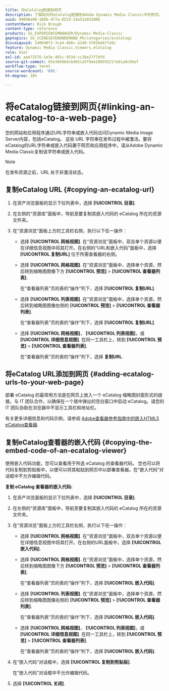 ```yaml
---
title: 将eCatalog链接到网页
description: 了解如何将eCatalog链接到Adobe Dynamic Media Classic中的网页。
uuid: 90098a90-180b-477a-8533-24a52a93200b
contentOwner: Rick Brough
content-type: reference
products: SG_EXPERIENCEMANAGER/Dynamic-Media-Classic
geptopics: SG_SCENESEVENONDEMAND_PK/categories/ecatalogs
discoiquuid: 140640f2-3ca4-4b6c-a240-5f01be87fa9c
feature: Dynamic Media Classic,Viewers,eCatalog
role: User
exl-id: aee72576-1e3e-401c-953d-cc2be27f7dfd
source-git-commit: 65e3b69bdcbd651a5f9ab100592217e61a8c05ef
workflow-type: tm+mt
source-wordcount: '691'
ht-degree: 38%

---
```


# 将eCatalog链接到网页{#linking-an-ecatalog-to-a-web-page}

您的网站和应用程序通过URL字符串或嵌入代码访问Dynamic Media Image Server内容，包括eCatalog。 这些 URL 字符串在发布过程中被激活。要将eCatalog的URL字符串或嵌入代码置于网页和应用程序中，请从Adobe Dynamic Media Classic复制该字符串或嵌入代码。

>[!NOTE]
>
>在发布资源之前，URL 处于非激活状态。

## 复制eCatalog URL {#copying-an-ecatalog-url}

1. 在资产浏览面板的显示下拉列表中，选择 **[!UICONTROL 目录]**.
1. 在左侧的“资源库”面板中，导航至要复制其嵌入代码的 eCatalog 所在的资源文件夹。
1. 在“资源浏览”面板上方的工具栏右侧，执行以下任一操作：

   * 选择 **[!UICONTROL 网格视图]**. 在“资源浏览”面板中，双击单个资源以便在详细信息视图中将其打开。在右侧的“URL和嵌入代码”面板中，选择 **[!UICONTROL 复制URL]** 位于所需查看器的右侧。
   * 选择 **[!UICONTROL 网格视图]**. 在“资源浏览”面板中，选择单个资源，然后转到缩略图图像下方 **[!UICONTROL 预览]** > **[!UICONTROL 查看器列表]**.

      在“查看器列表”页的表的“操作”列下，选择 **[!UICONTROL 复制URL]**.

   * 选择 **[!UICONTROL 列表视图]**. 在“资源浏览”面板中，选择单个资源，然后转到缩略图图像右侧的 **[!UICONTROL 预览]** > **[!UICONTROL 查看器列表]**.

      在“查看器列表”页的表的“操作”列下，选择 **[!UICONTROL 复制URL]**.

   * 选择 **[!UICONTROL 网格视图]**， **[!UICONTROL 列表视图]**，或 **[!UICONTROL 详细信息视图]**. 在同一工具栏上，转到 **[!UICONTROL 预览]** > **[!UICONTROL 查看器列表]**.

      在“查看器列表”页的表的“操作”列下，选择 **复制URL**.

## 将eCatalog URL添加到网页 {#adding-ecatalog-urls-to-your-web-page}

部署 eCatalog 的最常用方法是在网页上放入一个 eCatalog 缩略图封面形式的链接。与 IT 团队合作，以确保在一个居中弹出的空白窗口中启动 eCatalog。请您的 IT 团队协助在浏览器中不显示工具栏和地址栏。

有关更多详细信息和代码示例，请参阅 [Adobe查看器参考指南中的嵌入HTML5 eCatalog查看器](https://experienceleague.adobe.com/docs/dynamic-media-developer-resources/library/viewers-aem-assets-dmc/ecatalog/c-html5-20-ecatalog-viewer-about.html#section-e1c3106f5b3e445d9b95be337c2f94e2).

## 复制eCatalog查看器的嵌入代码 {#copying-the-embed-code-of-an-ecatalog-viewer}

使用嵌入代码功能，您可以查看用于所选 eCatalog 的查看器代码。 您也可以将代码复制到剪贴板中，以便可以将其粘贴到网页中以部署查看器。在“嵌入代码”对话框中不允许编辑代码。

**复制 eCatalog 查看器的嵌入代码:**

1. 在资产浏览面板的显示下拉列表中，选择 **[!UICONTROL 目录]**.
1. 在左侧的“资源库”面板中，导航至要复制其嵌入代码的 eCatalog 所在的资源文件夹。
1. 在“资源浏览”面板上方的工具栏右侧，执行以下任一操作：

   * 选择 **[!UICONTROL 网格视图]**. 在“资源浏览”面板中，双击单个资源以便在详细信息视图中将其打开。在右侧的URL面板中，选择 **[!UICONTROL 嵌入代码]**.
   * 选择 **[!UICONTROL 网格视图]**. 在“资源浏览”面板中，选择单个资源，然后转到缩略图图像下方 **[!UICONTROL 预览]** > **[!UICONTROL 查看器列表]**.

      在“查看器列表”页的表的“操作”列下，选择 **[!UICONTROL 嵌入代码]**.

   * 选择 **[!UICONTROL 列表视图]**. 在“资源浏览”面板中，选择单个资源，然后转到缩略图图像右侧的 **[!UICONTROL 预览]** > **[!UICONTROL 查看器列表]**.

      在“查看器列表”页的表的“操作”列下，选择 **[!UICONTROL 嵌入代码]**.

   * 选择 **[!UICONTROL 网格视图]**， **[!UICONTROL 列表视图]**，或 **[!UICONTROL 详细信息视图]**. 在同一工具栏上，转到 **[!UICONTROL 预览]** > **[!UICONTROL 查看器列表]**.

      在“查看器列表”页的表的“操作”列下，选择 **[!UICONTROL 嵌入代码]**.

1. 在“嵌入代码”对话框中，选择 **[!UICONTROL 复制到剪贴板]**.

   在“嵌入代码”对话框中不允许编辑代码。

1. 选择 **[!UICONTROL 关闭]**.

